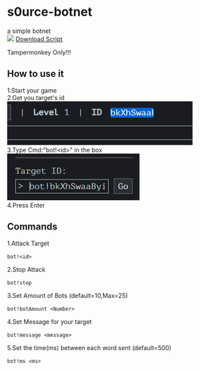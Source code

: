 # s0urce-botnet
a simple botnet\
[<img src="https://github.com/Tampermonkey/tampermonkey/blob/master/images/icon_grey.png" width="17">](https://greasyfork.org/zh-TW/scripts/436892-s0urce-botnet)
[Download Script](https://greasyfork.org/zh-TW/scripts/436892-s0urce-botnet)

Tampermonkey Only!!!

## How to use it

1.Start your game\
2.Get you target's id\
![alt text](https://github.com/cmdenthusiant/s0urce-botnet/blob/main/README's/Screenshot%20(44).png)\
3.Type Cmd:"bot!\<id\>" in the box\
![alt text](https://github.com/cmdenthusiant/s0urce-botnet/blob/main/README's/Screenshot%20(45).png)\
4.Press Enter

## Commands

1.Attack Target
```
bot!<id>
```
2.Stop Attack
```
bot!stop
```
3.Set Amount of Bots (default=10,Max=25)
```
bot!botAmount <Number>
```
4.Set Message for your target
```
bot!message <message>
```
5.Set the time(ms) between each word sent (default=500)
```
bot!ms <ms>
```
